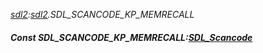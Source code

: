 _[sdl2](../../modules/sdl2/sdl2-module.md):[sdl2](../../modules/sdl2/sdl2-module.md).SDL\_SCANCODE\_KP\_MEMRECALL_
##### Const SDL\_SCANCODE\_KP\_MEMRECALL:[SDL_Scancode](../../modules/sdl2/sdl2-sdl_scancode.md)
